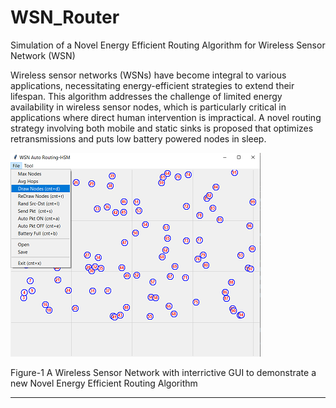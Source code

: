 # WSN_Router
Simulation of a Novel Energy Efficient Routing Algorithm for Wireless Sensor Network (WSN)

Wireless sensor networks (WSNs) have become integral to various applications, necessitating energy-efficient strategies to extend their lifespan. This algorithm addresses the challenge of limited energy availability in wireless sensor nodes, which is particularly critical in applications where direct human intervention is impractical. A novel routing strategy involving both mobile and static sinks is proposed that optimizes retransmissions and puts low battery powered nodes in sleep.


<img src="Readme_files/Main.png">

Figure-1 A Wireless Sensor Network with interrictive GUI to demonstrate 
a new Novel Energy Efficient Routing Algorithm 

***************************************  

